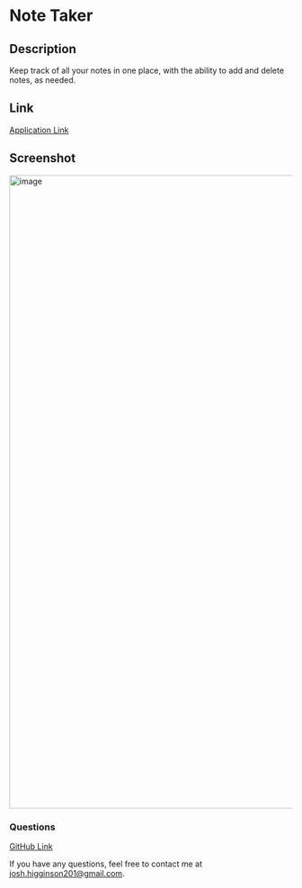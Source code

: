 # Note Taker
## Description

Keep track of all your notes in one place, with the ability to add and delete notes, as needed.

## Link

[Application Link](https://infinite-inlet-78956-5d4ba5a6bad2.herokuapp.com/)


## Screenshot
<img width="1126" alt="image" src="https://github.com/joshhigg/note-taker/assets/136753578/3521cece-1cb9-470e-9cff-e1c6d9886059">


### Questions
[GitHub Link](https://github.com/joshhigg)

If you have any questions, feel free to contact me at josh.higginson201@gmail.com.
